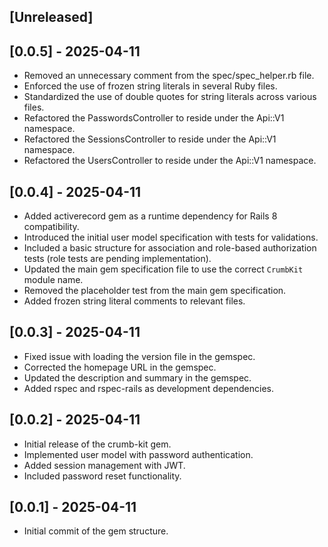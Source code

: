 ## [Unreleased]

## [0.0.5] - 2025-04-11
* Removed an unnecessary comment from the spec/spec_helper.rb file.
* Enforced the use of frozen string literals in several Ruby files.
* Standardized the use of double quotes for string literals across various files.
* Refactored the PasswordsController to reside under the Api::V1 namespace.
* Refactored the SessionsController to reside under the Api::V1 namespace.
* Refactored the UsersController to reside under the Api::V1 namespace.

## [0.0.4] - 2025-04-11
* Added activerecord gem as a runtime dependency for Rails 8 compatibility.
* Introduced the initial user model specification with tests for validations.
* Included a basic structure for association and role-based authorization tests (role tests are pending implementation).
* Updated the main gem specification file to use the correct `CrumbKit` module name.
* Removed the placeholder test from the main gem specification.
* Added frozen string literal comments to relevant files.

## [0.0.3] - 2025-04-11
* Fixed issue with loading the version file in the gemspec.
* Corrected the homepage URL in the gemspec.
* Updated the description and summary in the gemspec.
* Added rspec and rspec-rails as development dependencies.

## [0.0.2] - 2025-04-11

* Initial release of the crumb-kit gem.
* Implemented user model with password authentication.
* Added session management with JWT.
* Included password reset functionality.

## [0.0.1] - 2025-04-11

* Initial commit of the gem structure.